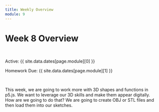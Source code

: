 ```yaml
---
title: Weekly Overview
module: 9
---
```


# Week 8 Overview <br />


<br />


Active: {{ site.data.dates[page.module][0] }}

Homework Due: {{ site.data.dates[page.module][1] }}


<br />


This week, we are going to work more with 3D shapes and functions in p5.js.  We want to leverage our 3D skills and make them appear digitally.  How are we going to do that?  We are going to create OBJ or STL files and then load them into our sketches.